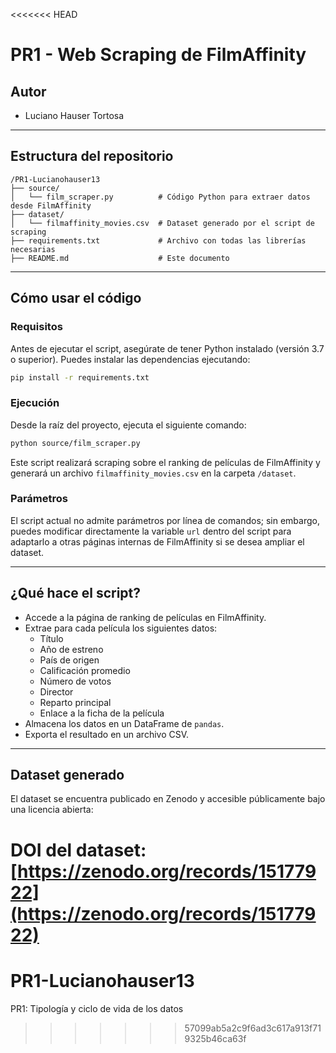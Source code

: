 <<<<<<< HEAD
# PR1 - Web Scraping de FilmAffinity

## Autor
- Luciano Hauser Tortosa

---

## Estructura del repositorio

```
/PR1-Lucianohauser13
├── source/
│   └── film_scraper.py          # Código Python para extraer datos desde FilmAffinity
├── dataset/
│   └── filmaffinity_movies.csv  # Dataset generado por el script de scraping
├── requirements.txt             # Archivo con todas las librerías necesarias
├── README.md                    # Este documento
```

---

## Cómo usar el código

### Requisitos

Antes de ejecutar el script, asegúrate de tener Python instalado (versión 3.7 o superior). Puedes instalar las dependencias ejecutando:

```bash
pip install -r requirements.txt
```

### Ejecución

Desde la raíz del proyecto, ejecuta el siguiente comando:

```bash
python source/film_scraper.py
```

Este script realizará scraping sobre el ranking de películas de FilmAffinity y generará un archivo `filmaffinity_movies.csv` en la carpeta `/dataset`.

### Parámetros

El script actual no admite parámetros por línea de comandos; sin embargo, puedes modificar directamente la variable `url` dentro del script para adaptarlo a otras páginas internas de FilmAffinity si se desea ampliar el dataset.

---

## ¿Qué hace el script?

- Accede a la página de ranking de películas en FilmAffinity.
- Extrae para cada película los siguientes datos:
  - Título
  - Año de estreno
  - País de origen
  - Calificación promedio
  - Número de votos
  - Director
  - Reparto principal
  - Enlace a la ficha de la película
- Almacena los datos en un DataFrame de `pandas`.
- Exporta el resultado en un archivo CSV.

---

##  Dataset generado

El dataset se encuentra publicado en Zenodo y accesible públicamente bajo una licencia abierta:

 **DOI del dataset:** [https://zenodo.org/records/15177922](https://zenodo.org/records/15177922)
=======
# PR1-Lucianohauser13
PR1: Tipología y ciclo de vida de los datos
>>>>>>> 57099ab5a2c9f6ad3c617a913f719325b46ca63f
